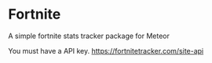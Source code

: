 Fortnite
========

A simple fortnite stats tracker package for Meteor

You must have a API key.
https://fortnitetracker.com/site-api

